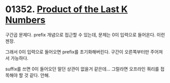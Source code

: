 # 01352. [Product of the Last K Numbers](./01352.cpp)

구간곱 문제다. prefix 개념으로 접근할 수 있는데, 문제는 0이 입력으로 들어온다. 이런 젠장.

그래서 0이 입력으로 들어오면 prefix를 초기화해버린다. 구간이 오른쪽부터만 주어져서 가능하다.

suffix를 쓰면 0이 들어오던 말던 상관이 없을거 같은데... 그럴라면 오프라인 쿼리를 접목해야 할 것 같다. 안해.

